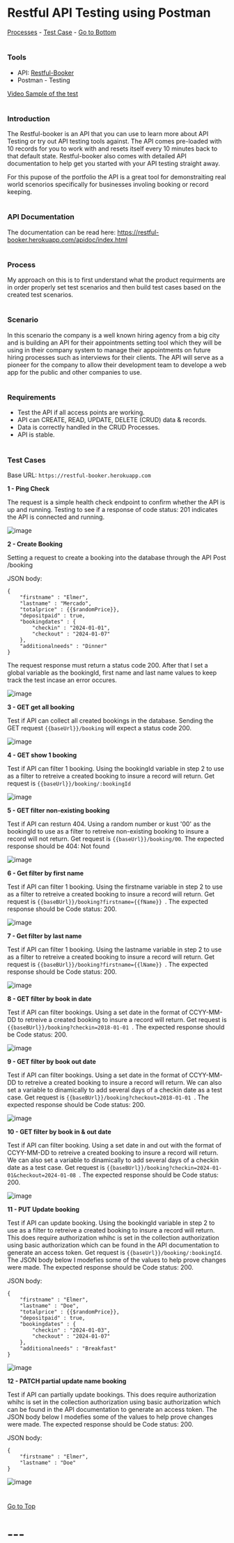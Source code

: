 # Restful API Testing using Postman
[Processes](#process)  -  [Test Case](#test-cases)  -  [Go to Bottom](#---)
# <h3> Tools </h3>
* API: [Restful-Booker](https://restful-booker.herokuapp.com/)
* Postman - Testing


[Video Sample of the test](https://drive.google.com/file/d/1itBFPP6wAwLZqs2mzbHjiPy1LIcaTTOs/view?usp=sharing)


# <h3> Introduction </h3>

The Restful-booker is an API that you can use to learn more about API Testing or try out API testing tools against. The API comes pre-loaded with 10 records for you to work with and resets itself every 10 minutes back to that default state. Restful-booker also comes with detailed API documentation to help get you started with your API testing straight away.

For this pupose of the portfolio the API is a great tool for demonstraiting real world scenorios specifically for businesses involing booking or record keeping.

# <h3>API Documentation</h3>
The documentation can be read here: https://restful-booker.herokuapp.com/apidoc/index.html

# <h3>Process</h3>

My approach on this is to first understand what the product requirments are in order properly set test scenarios and then build test cases based on the created test scenarios.

# <h3>Scenario</h3>

In this scenario the company is a well known hiring agency from a big city and is building an API for their appointments setting tool which they will be using in their company system to manage their appointments on future hiring processes such as interviews for their clients. The API will serve as a pioneer for the company to allow their development team to develope a web app for the public and other companies to use.

# <h3>Requirements</h3>

- Test the API if all access points are working.
- API can CREATE, READ, UPDATE, DELETE (CRUD) data & records.
- Data is correctly handled in the CRUD Processes.
- API is stable.

# <h3>Test Cases</h3>

Base URL: ```https://restful-booker.herokuapp.com```

**1 - Ping Check**

The request is a simple health check endpoint to confirm whether the API is up and running. Testing to see if a response of code status: 201 indicates the API is connected and running.

![image](https://github.com/ESMercado/Software-QA-Portfolio/assets/170240544/fe74eb94-da57-4af0-8c3c-fa270beed5b0)

**2 - Create Booking**

Setting a request to create a booking into the database through the API Post /booking

JSON body:
```
{
    "firstname" : "Elmer",
    "lastname" : "Mercado",
    "totalprice" : {{$randomPrice}},
    "depositpaid" : true,
    "bookingdates" : {
        "checkin" : "2024-01-01",
        "checkout" : "2024-01-07"
    },
    "additionalneeds" : "Dinner"
}
```

The request response must return a status code 200. After that I set a global variable as the bookingId, first name and last name values to keep track the test incase an error occures.

![image](https://github.com/ESMercado/Software-QA-Portfolio/assets/170240544/0976c11b-1449-410b-a826-8a8d7f30abae)

**3 - GET get all booking**

Test if API can collect all created bookings in the database. Sending the GET request ``` {{baseUrl}}/booking ``` will expect a status code 200. 

![image](https://github.com/ESMercado/Software-QA-Portfolio/assets/170240544/013c5d40-56ef-4d43-96db-071fafb39e44)

**4 - GET show 1 booking**

Test if API can filter 1 booking. Using the bookingId variable in step 2 to use as a filter to retreive a created booking to insure a record will return.
Get request is ```{{baseUrl}}/booking/:bookingId``` 

![image](https://github.com/ESMercado/Software-QA-Portfolio/assets/170240544/e0ab64f1-12d7-4517-9ff9-d09f888d5413)

**5 - GET filter non-existing booking**

Test if API can resturn 404. Using a random number or kust '00' as the bookingId to use as a filter to retreive non-existing booking to insure a record will not return.
Get request is ```{{baseUrl}}/booking/00```. The expected response should be 404: Not found

![image](https://github.com/ESMercado/Software-QA-Portfolio/assets/170240544/3fde20f2-f72d-435b-bbbf-ab14e6e4c1d7)

**6 - Get filter by first name**

Test if API can filter 1 booking. Using the firstname variable in step 2 to use as a filter to retreive a created booking to insure a record will return.
Get request is ```{{baseBUrl}}/booking?firstname={{fName}} ```. The expected response should be Code status: 200.

![image](https://github.com/ESMercado/Software-QA-Portfolio/assets/170240544/591a627f-3ebd-4dbe-87b1-8e95109d2335)

**7 - Get filter by last name**

Test if API can filter 1 booking. Using the lastname variable in step 2 to use as a filter to retreive a created booking to insure a record will return.
Get request is ```{{baseBUrl}}/booking?firstname={{lName}} ```. The expected response should be Code status: 200.

![image](https://github.com/ESMercado/Software-QA-Portfolio/assets/170240544/923c8912-91c2-48a0-bf65-a91bc52f354b)

**8 - GET filter by book in date**

Test if API can filter bookings. Using a set date in the format of CCYY-MM-DD to retreive a created booking to insure a record will return.
Get request is ```{{baseBUrl}}/booking?checkin=2018-01-01 ```. The expected response should be Code status: 200.

![image](https://github.com/ESMercado/Software-QA-Portfolio/assets/170240544/8b2178ef-f2cb-4429-b6fb-e2dd331b8b7b)

**9 - GET filter by book out date**

Test if API can filter bookings. Using a set date in the format of CCYY-MM-DD to retreive a created booking to insure a record will return. We can also set a variable to dinamically to add several days of a checkin date as a test case.
Get request is ```{{baseBUrl}}/booking?checkout=2018-01-01 ```. The expected response should be Code status: 200.

![image](https://github.com/ESMercado/Software-QA-Portfolio/assets/170240544/8b2178ef-f2cb-4429-b6fb-e2dd331b8b7b)

**10 - GET filter by book in & out date**

Test if API can filter booking. Using a set date in and out with the format of CCYY-MM-DD to retreive a created booking to insure a record will return. We can also set a variable to dinamically to add several days of a checkin date as a test case.
Get request is ```{{baseBUrl}}/booking?checkin=2024-01-01&checkout=2024-01-08 ```. The expected response should be Code status: 200.

![image](https://github.com/ESMercado/Software-QA-Portfolio/assets/170240544/dda74c6c-2f1f-4814-b72f-2a88e64f6b47)

**11 - PUT Update booking**

Test if API can update booking. Using the bookingId variable in step 2 to use as a filter to retreive a created booking to insure a record will return. This does require authorization whihc is set in the collection authorization using basic authorization which can be found in the API documentation to generate an access token.
Get request is ```{{baseUrl}}/booking/:bookingId```. The JSON body below I modefies some of the values to help prove changes were made. 
The expected response should be Code status: 200.

JSON body:
```
{
    "firstname" : "Elmer",
    "lastname" : "Doe",
    "totalprice" : {{$randomPrice}},
    "depositpaid" : true,
    "bookingdates" : {
        "checkin" : "2024-01-03",
        "checkout" : "2024-01-07"
    },
    "additionalneeds" : "Breakfast"
}
```

![image](https://github.com/ESMercado/Software-QA-Portfolio/assets/170240544/d07e631f-b104-4cc3-8945-2e1d0d739186)

**12 - PATCH partial update name booking**

Test if API can partially update bookings. This does require authorization whihc is set in the collection authorization using basic authorization which can be found in the API documentation to generate an access token. The JSON body below I modefies some of the values to help prove changes were made. 
The expected response should be Code status: 200.

JSON body:
```
{
    "firstname" : "Elmer",
    "lastname" : "Doe"
}
```

![image](https://github.com/ESMercado/Software-QA-Portfolio/assets/170240544/35100a9e-26d9-4532-ae2c-e8fbb6769912)


#
[Go to Top](#restful-api-testing-using-postman)

# ---
